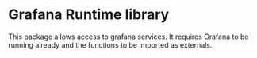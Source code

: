 # Grafana Runtime library

This package allows access to grafana services.  It requires Grafana to be running already and the functions to be imported as externals. 